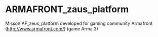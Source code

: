 # ARMAFRONT_zaus_platform
Misson AF_zeus_platform developed for gaming community Armafront (http://www.armafront.com/) (game Arma 3)
